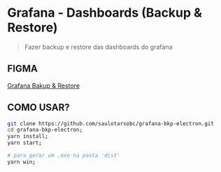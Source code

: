 # Grafana - Dashboards (Backup & Restore)

> Fazer backup e restore das dashboards do grafana

## FIGMA

[Grafana Bakup & Restore](https://www.figma.com/file/9AZDdvrRAdn1cvpTJYC87i/Grafana-Backup-%26-Restore?type=design&node-id=0%3A1&t=lcJXrPyAW99vR1ym-1)

## COMO USAR?

```bash
git clone https://github.com/saulotarsobc/grafana-bkp-electron.git
cd grafana-bkp-electron;
yarn install;
yarn start;

# para gerar um .exe na pasta 'dist'
yarn win;
```
